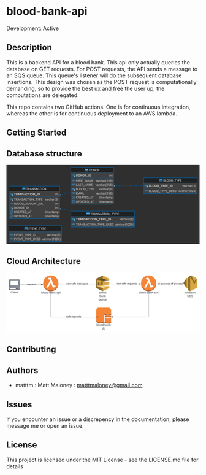 # blood-bank-api

Development: Active

## Description

This is a backend API for a blood bank. This api only actually queries the database on GET requests. For POST requests, the API sends a message to an SQS queue. This queue's listener will do the subsequent database insertions. This design was chosen as the POST request is computationally demanding, so to provide the best ux and free the user up, the computations are delegated.

This repo contains two GitHub actions. One is for continuous integration, whereas the other is for continuous deployment to an AWS lambda.
## Getting Started

## Database structure

![database structure](resources/blood_bank_db.png)

## Cloud Architecture

![cloud architecture](resources/blood-bank-aws.svg)

## Contributing

## Authors
- matttm : Matt Maloney : matttmaloney@gmail.com
## Issues
If you encounter an issue or a discrepency in the documentation, please message me or open an issue.
## License
This project is licensed under the MIT License - see the LICENSE.md file for details

